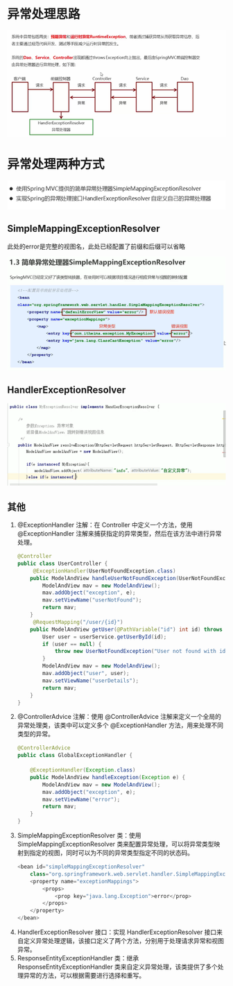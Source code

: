 # 异常处理思路

![1685946897226](image/23-06-05-异常处理思路/1685946897226.png)

# 异常处理两种方式

![1685947309517](image/23-06-05-异常处理/1685947309517.png)

## SimpleMappingExceptionResolver

此处的error是完整的视图名，此处已经配置了前缀和后缀可以省略

![1685947320288](image/23-06-05-异常处理/1685947320288.png)

## HandlerExceptionResolver

![1685951166030](image/23-06-05-异常处理/1685951166030.png)

## 其他

1. @ExceptionHandler 注解：在 Controller 中定义一个方法，使用 @ExceptionHandler 注解来捕获指定的异常类型，然后在该方法中进行异常处理。
   ```java
   @Controller
   public class UserController {
        @ExceptionHandler(UserNotFoundException.class)
       public ModelAndView handleUserNotFoundException(UserNotFoundException e) {
           ModelAndView mav = new ModelAndView();
           mav.addObject("exception", e);
           mav.setViewName("userNotFound");
           return mav;
       }
        @RequestMapping("/user/{id}")
       public ModelAndView getUser(@PathVariable("id") int id) throws UserNotFoundException {
           User user = userService.getUserById(id);
           if (user == null) {
               throw new UserNotFoundException("User not found with id " + id);
           }
           ModelAndView mav = new ModelAndView();
           mav.addObject("user", user);
           mav.setViewName("userDetails");
           return mav;
       }
   }
   ```
2. @ControllerAdvice 注解：使用 @ControllerAdvice 注解来定义一个全局的异常处理类，该类中可以定义多个 @ExceptionHandler 方法，用来处理不同类型的异常。
   ```java
   @ControllerAdvice
   public class GlobalExceptionHandler {

       @ExceptionHandler(Exception.class)
       public ModelAndView handleException(Exception e) {
           ModelAndView mav = new ModelAndView();
           mav.addObject("exception", e);
           mav.setViewName("error");
           return mav;
       }
   }
   ```
3. SimpleMappingExceptionResolver 类：使用 SimpleMappingExceptionResolver 类来配置异常处理，可以将异常类型映射到指定的视图，同时可以为不同的异常类型指定不同的状态码。
   ```java
   <bean id="simpleMappingExceptionResolver"
       class="org.springframework.web.servlet.handler.SimpleMappingExceptionResolver">
       <property name="exceptionMappings">
           <props>
               <prop key="java.lang.Exception">error</prop>
           </props>
       </property>
   </bean>
   ```
4. HandlerExceptionResolver 接口：实现 HandlerExceptionResolver 接口来自定义异常处理逻辑，该接口定义了两个方法，分别用于处理请求异常和视图异常。
5. ResponseEntityExceptionHandler 类：继承 ResponseEntityExceptionHandler 类来自定义异常处理，该类提供了多个处理异常的方法，可以根据需要进行选择和重写。
